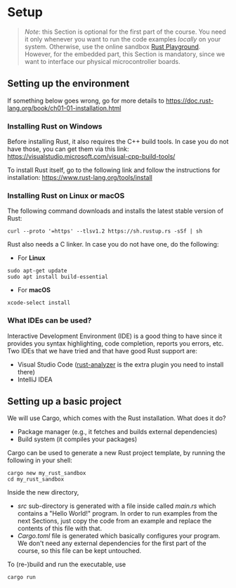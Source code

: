 # Setup

> *Note*: this Section is optional for the first part of the course. You need it only whenever you want to run the code examples *locally* on your system. Otherwise, use the online sandbox [Rust Playground](https://play.rust-lang.org/).
> However, for the embedded part, this Section is mandatory, since we want to interface our physical microcontroller boards.

## Setting up the environment
If something below goes wrong, go for more details to <https://doc.rust-lang.org/book/ch01-01-installation.html>

### Installing Rust on Windows
Before installing Rust, it also requires the C++ build tools. In case you do not have those, you can get them via this link: <https://visualstudio.microsoft.com/visual-cpp-build-tools/>

To install Rust itself, go to the following link and follow the instructions for installation: <https://www.rust-lang.org/tools/install>

### Installing Rust on Linux or macOS
The following command downloads and installs the latest stable version of Rust:
```shell
curl --proto '=https' --tlsv1.2 https://sh.rustup.rs -sSf | sh
```
Rust also needs a C linker. In case you do not have one, do the following:
+ For **Linux**
```shell
sudo apt-get update
sudo apt install build-essential
```
+ For **macOS**
```shell
xcode-select install
```

### What IDEs can be used?
Interactive Development Environment (IDE) is a good thing to have since it provides you syntax highlighting, code completion, reports you errors, etc. Two IDEs that we have tried and that have good Rust support are:
+ Visual Studio Code ([rust-analyzer](https://marketplace.visualstudio.com/items?itemName=rust-lang.rust-analyzer) is the extra plugin you need to install there)
+ IntelliJ IDEA

## Setting up a basic project
We will use Cargo, which comes with the Rust installation. What does it do?
+ Package manager (e.g., it fetches and builds external dependencies)
+ Build system (it compiles your packages)

Cargo can be used to generate a new Rust project template, by running the following in your shell:
```shell
cargo new my_rust_sandbox
cd my_rust_sandbox
```

Inside the new directory,
+ _src_ sub-directory is generated with a file inside called _main.rs_ which contains a "Hello World!" program. In order to run examples from the next Sections, just copy the code from an example and replace the contents of this file with that.
+ _Cargo.toml_ file is generated which basically configures your program. We don't need any external dependencies for the first part of the course, so this file can be kept untouched.

To (re-)build and run the executable, use
```shell
cargo run
```
